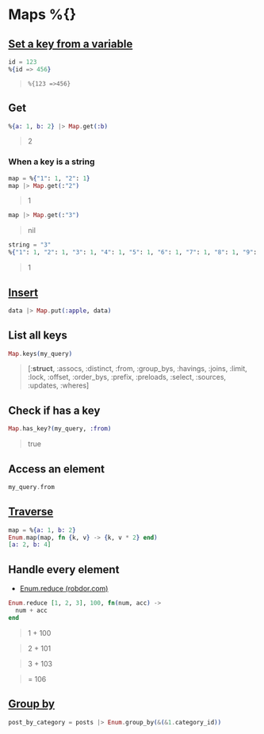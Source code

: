 # Maps %{}

## [Set a key from a variable](https://hexdocs.pm/elixir/Map.html)

```ex
id = 123
%{id => 456}
```
> `%{123 =>456}`

## Get

```ex
%{a: 1, b: 2} |> Map.get(:b)
```
> 2

### When a key is a string

```ex
map = %{"1": 1, "2": 1}
map |> Map.get(:"2")
```
> 1

```ex
map |> Map.get(:"3")
```
> nil

```ex
string = "3"
%{"1": 1, "2": 1, "3": 1, "4": 1, "5": 1, "6": 1, "7": 1, "8": 1, "9": 1} |> Map.get(string |> String.to_atom)
```
> 1

## [Insert](https://hexdocs.pm/elixir/Map.html#put/3)

```ex
data |> Map.put(:apple, data)
```

## List all keys

```ex
Map.keys(my_query)
```
> [:__struct__, :assocs, :distinct, :from, :group_bys, :havings, :joins, :limit,
> :lock, :offset, :order_bys, :prefix, :preloads, :select, :sources, :updates,
> :wheres]

## Check if has a key

```ex
Map.has_key?(my_query, :from)
```
> true

## Access an element

```ex
my_query.from
```

## [Traverse](https://hexdocs.pm/elixir/Enum.html)

```ex
map = %{a: 1, b: 2}
Enum.map(map, fn {k, v} -> {k, v * 2} end)
[a: 2, b: 4]
```

## Handle every element

* [Enum.reduce (robdor.com)](https://robdor.com/2015/01/22/elixir-enum-reduce/)

```ex
Enum.reduce [1, 2, 3], 100, fn(num, acc) ->
  num + acc
end
````
> 1 + 100

> 2 + 101

> 3 + 103

> = 106

## [Group by](https://stackoverflow.com/a/40145358)

```ex
post_by_category = posts |> Enum.group_by(&(&1.category_id))
```